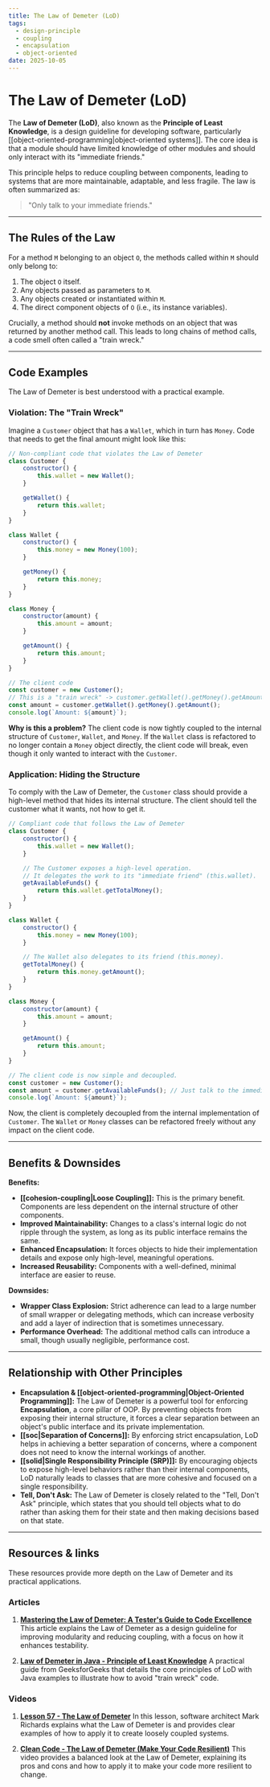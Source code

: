 ```yaml
---
title: The Law of Demeter (LoD)
tags:
  - design-principle
  - coupling
  - encapsulation
  - object-oriented
date: 2025-10-05
---
```

# The Law of Demeter (LoD)

The **Law of Demeter (LoD)**, also known as the **Principle of Least Knowledge**, is a design guideline for developing software, particularly [[object-oriented-programming|object-oriented systems]]. The core idea is that a module should have limited knowledge of other modules and should only interact with its "immediate friends."

This principle helps to reduce coupling between components, leading to systems that are more maintainable, adaptable, and less fragile. The law is often summarized as:

> "Only talk to your immediate friends."

---

## The Rules of the Law

For a method `M` belonging to an object `O`, the methods called within `M` should only belong to:

1.  The object `O` itself.
2.  Any objects passed as parameters to `M`.
3.  Any objects created or instantiated within `M`.
4.  The direct component objects of `O` (i.e., its instance variables).

Crucially, a method should **not** invoke methods on an object that was returned by another method call. This leads to long chains of method calls, a code smell often called a "train wreck."

---

## Code Examples

The Law of Demeter is best understood with a practical example.

### Violation: The "Train Wreck"

Imagine a `Customer` object that has a `Wallet`, which in turn has `Money`. Code that needs to get the final amount might look like this:

```javascript
// Non-compliant code that violates the Law of Demeter
class Customer {
    constructor() {
        this.wallet = new Wallet();
    }

    getWallet() {
        return this.wallet;
    }
}

class Wallet {
    constructor() {
        this.money = new Money(100);
    }

    getMoney() {
        return this.money;
    }
}

class Money {
    constructor(amount) {
        this.amount = amount;
    }

    getAmount() {
        return this.amount;
    }
}

// The client code
const customer = new Customer();
// This is a "train wreck" -> customer.getWallet().getMoney().getAmount()
const amount = customer.getWallet().getMoney().getAmount();
console.log(`Amount: ${amount}`);
```

**Why is this a problem?** The client code is now tightly coupled to the internal structure of `Customer`, `Wallet`, and `Money`. If the `Wallet` class is refactored to no longer contain a `Money` object directly, the client code will break, even though it only wanted to interact with the `Customer`.

### Application: Hiding the Structure

To comply with the Law of Demeter, the `Customer` class should provide a high-level method that hides its internal structure. The client should tell the customer what it wants, not how to get it.

```javascript
// Compliant code that follows the Law of Demeter
class Customer {
    constructor() {
        this.wallet = new Wallet();
    }

    // The Customer exposes a high-level operation.
    // It delegates the work to its "immediate friend" (this.wallet).
    getAvailableFunds() {
        return this.wallet.getTotalMoney();
    }
}

class Wallet {
    constructor() {
        this.money = new Money(100);
    }

    // The Wallet also delegates to its friend (this.money).
    getTotalMoney() {
        return this.money.getAmount();
    }
}

class Money {
    constructor(amount) {
        this.amount = amount;
    }

    getAmount() {
        return this.amount;
    }
}

// The client code is now simple and decoupled.
const customer = new Customer();
const amount = customer.getAvailableFunds(); // Just talk to the immediate friend!
console.log(`Amount: ${amount}`);
```
Now, the client is completely decoupled from the internal implementation of `Customer`. The `Wallet` or `Money` classes can be refactored freely without any impact on the client code.

---

## Benefits & Downsides

**Benefits:**

-   **[[cohesion-coupling|Loose Coupling]]:** This is the primary benefit. Components are less dependent on the internal structure of other components.
-   **Improved Maintainability:** Changes to a class's internal logic do not ripple through the system, as long as its public interface remains the same.
-   **Enhanced Encapsulation:** It forces objects to hide their implementation details and expose only high-level, meaningful operations.
-   **Increased Reusability:** Components with a well-defined, minimal interface are easier to reuse.

**Downsides:**

-   **Wrapper Class Explosion:** Strict adherence can lead to a large number of small wrapper or delegating methods, which can increase verbosity and add a layer of indirection that is sometimes unnecessary.
-   **Performance Overhead:** The additional method calls can introduce a small, though usually negligible, performance cost.

---

## Relationship with Other Principles

-   **Encapsulation & [[object-oriented-programming|Object-Oriented Programming]]:** The Law of Demeter is a powerful tool for enforcing **Encapsulation**, a core pillar of OOP. By preventing objects from exposing their internal structure, it forces a clear separation between an object's public interface and its private implementation.
-   **[[soc|Separation of Concerns]]:** By enforcing strict encapsulation, LoD helps in achieving a better separation of concerns, where a component does not need to know the internal workings of another.
-   **[[solid|Single Responsibility Principle (SRP)]]:** By encouraging objects to expose high-level behaviors rather than their internal components, LoD naturally leads to classes that are more cohesive and focused on a single responsibility.
-   **Tell, Don't Ask:** The Law of Demeter is closely related to the "Tell, Don't Ask" principle, which states that you should tell objects what to do rather than asking them for their state and then making decisions based on that state.

---

## Resources & links

These resources provide more depth on the Law of Demeter and its practical applications.

### Articles

1.  **[Mastering the Law of Demeter: A Tester's Guide to Code Excellence](https://daniel-delimata.medium.com/mastering-the-law-of-demeter-a-testers-guide-to-code-excellence-52b91df658ad)**
    This article explains the Law of Demeter as a design guideline for improving modularity and reducing coupling, with a focus on how it enhances testability.

2.  **[Law of Demeter in Java - Principle of Least Knowledge](https://www.geeksforgeeks.org/java/law-of-demeter-in-java-principle-of-least-knowledge/)**
    A practical guide from GeeksforGeeks that details the core principles of LoD with Java examples to illustrate how to avoid "train wreck" code.

### Videos

1.  **[Lesson 57 - The Law of Demeter](https://www.youtube.com/watch?v=L60bB4ekIpI)**
    In this lesson, software architect Mark Richards explains what the Law of Demeter is and provides clear examples of how to apply it to create loosely coupled systems.

2.  **[Clean Code - The Law of Demeter (Make Your Code Resilient)](https://www.youtube.com/watch?v=ad9aHgO907g)**
    This video provides a balanced look at the Law of Demeter, explaining its pros and cons and how to apply it to make your code more resilient to change.
